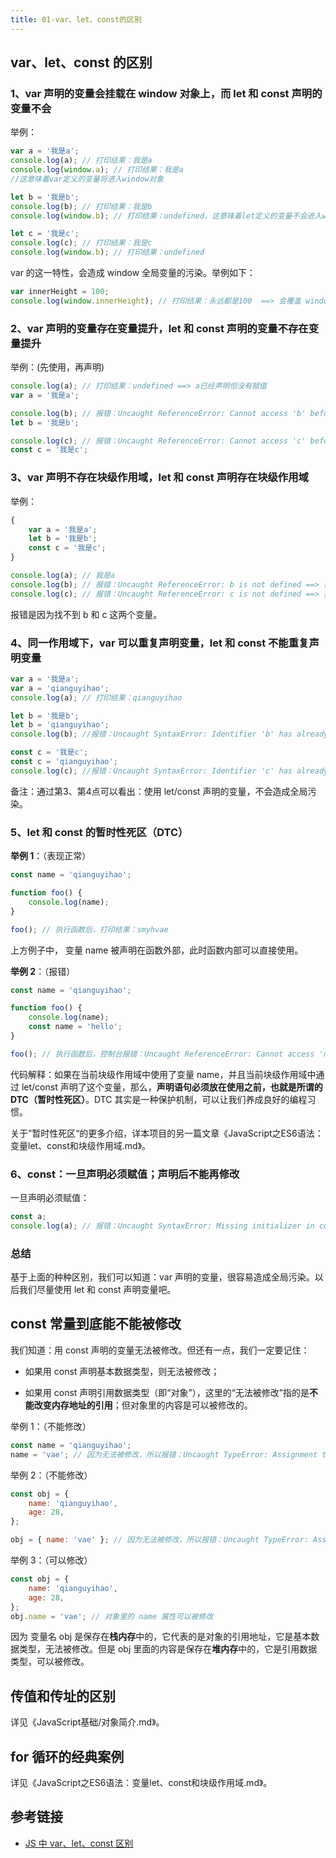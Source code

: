```yaml
---
title: 01-var、let、const的区别
---
```


<ArticleTopAd></ArticleTopAd>




## var、let、const 的区别

### 1、var 声明的变量会挂载在 window 对象上，而 let 和 const 声明的变量不会

举例：

```js
var a = '我是a';
console.log(a); // 打印结果：我是a
console.log(window.a); // 打印结果：我是a
//这意味着var定义的变量将进入window对象
```

```js
let b = '我是b';
console.log(b); // 打印结果：我是b
console.log(window.b); // 打印结果：undefined，这意味着let定义的变量不会进入window对象
```

```js
let c = '我是c';
console.log(c); // 打印结果：我是c
console.log(window.b); // 打印结果：undefined
```

var 的这一特性，会造成 window 全局变量的污染。举例如下：

```js
var innerHeight = 100;
console.log(window.innerHeight); // 打印结果：永远都是100  ==> 会覆盖 window 自带的 innerHeight 属性
```

### 2、var 声明的变量存在变量提升，let 和 const 声明的变量不存在变量提升

举例：(先使用，再声明)

```js
console.log(a); // 打印结果：undefined ==> a已经声明但没有赋值
var a = '我是a';
```

```js
console.log(b); // 报错：Uncaught ReferenceError: Cannot access 'b' before initialization ==> 找不到b这个变量
let b = '我是b';
```

```js
console.log(c); // 报错：Uncaught ReferenceError: Cannot access 'c' before initialization ==> 找不到c这个变量
const c = '我是c';
```

### 3、var 声明不存在块级作用域，let 和 const 声明存在块级作用域

举例：

```js
{
    var a = '我是a';
    let b = '我是b';
    const c = '我是c';
}

console.log(a); // 我是a
console.log(b); // 报错：Uncaught ReferenceError: b is not defined ==> 找不到b这个变量
console.log(c); // 报错：Uncaught ReferenceError: c is not defined ==> 找不到c这个变量
```

报错是因为找不到 b 和 c 这两个变量。

### 4、同一作用域下，var 可以重复声明变量，let 和 const 不能重复声明变量

```js
var a = '我是a';
var a = 'qianguyihao';
console.log(a); // 打印结果：qianguyihao
```

```js
let b = '我是b';
let b = 'qianguyihao';
console.log(b); //报错：Uncaught SyntaxError: Identifier 'b' has already been declared  ==> 变量 b 已经被声明了
```

```js
const c = '我是c';
const c = 'qianguyihao';
console.log(c); //报错：Uncaught SyntaxError: Identifier 'c' has already been declared  ==> 变量 c 已经被声明了
```

备注：通过第3、第4点可以看出：使用 let/const 声明的变量，不会造成全局污染。



### 5、let 和 const 的暂时性死区（DTC）

**举例 1**：（表现正常）

```js
const name = 'qianguyihao';

function foo() {
    console.log(name);
}

foo(); // 执行函数后，打印结果：smyhvae
```

上方例子中， 变量 name 被声明在函数外部，此时函数内部可以直接使用。

**举例 2**：（报错）

```js
const name = 'qianguyihao';

function foo() {
    console.log(name);
    const name = 'hello';
}

foo(); // 执行函数后，控制台报错：Uncaught ReferenceError: Cannot access 'name' before initialization
```

代码解释：如果在当前块级作用域中使用了变量 name，并且当前块级作用域中通过 let/const 声明了这个变量，那么，**声明语句必须放在使用之前，也就是所谓的 DTC（暂时性死区）**。DTC 其实是一种保护机制，可以让我们养成良好的编程习惯。

关于”暂时性死区“的更多介绍，详本项目的另一篇文章《JavaScript之ES6语法：变量let、const和块级作用域.md》。


### 6、const：一旦声明必须赋值；声明后不能再修改

一旦声明必须赋值：

```js
const a;
console.log(a); // 报错：Uncaught SyntaxError: Missing initializer in const declaration
```

### 总结

基于上面的种种区别，我们可以知道：var 声明的变量，很容易造成全局污染。以后我们尽量使用 let 和 const 声明变量吧。





## const 常量到底能不能被修改

我们知道：用 const 声明的变量无法被修改。但还有一点，我们一定要记住：

-   如果用 const 声明基本数据类型，则无法被修改；

-   如果用 const 声明引用数据类型（即“对象”），这里的“无法被修改”指的是**不能改变内存地址的引用**；但对象里的内容是可以被修改的。

举例 1：（不能修改）

```js
const name = 'qianguyihao';
name = 'vae'; // 因为无法被修改，所以报错：Uncaught TypeError: Assignment to constant variable
```

举例 2：（不能修改）

```js
const obj = {
    name: 'qianguyihao',
    age: 28,
};

obj = { name: 'vae' }; // 因为无法被修改，所以报错：Uncaught TypeError: Assignment to constant variable
```

举例 3：（可以修改）

```js
const obj = {
    name: 'qianguyihao',
    age: 28,
};
obj.name = 'vae'; // 对象里的 name 属性可以被修改
```

因为 变量名 obj 是保存在**栈内存**中的，它代表的是对象的引用地址，它是基本数据类型，无法被修改。但是 obj 里面的内容是保存在**堆内存**中的，它是引用数据类型，可以被修改。


## 传值和传址的区别

详见《JavaScript基础/对象简介.md》。

## for 循环的经典案例

详见《JavaScript之ES6语法：变量let、const和块级作用域.md》。

## 参考链接

-   [JS 中 var、let、const 区别](https://juejin.im/post/5e49249be51d4526e651b654)
